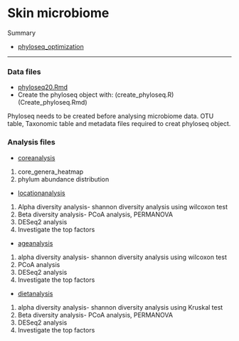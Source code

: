 # Skin microbiome


Summary
* [phyloseq_optimization](phyloseq_optimization.md) 
----------------------------------------------------------------------------

### Data files

* [phyloseq20.Rmd](phyloseq20.Rmd)
* Create the phyloseq object with: (create_phyloseq.R) (Create_phyloseq.Rmd)

Phyloseq needs to be created before analysing microbiome data. OTU
table, Taxonomic table and metadata files required to creat phyloseq
object.


### Analysis files

* [coreanalysis](coreanalysis.md)
1. core_genera_heatmap
2. phylum abundance distribution

* [locationanalysis](locationanalysis.md)
1. Alpha diversity analysis- shannon diversity analysis using wilcoxon test
2. Beta diversity analysis- PCoA analysis, PERMANOVA
3. DESeq2 analysis
4. Investigate the top factors

* [ageanalysis](ageanalysis.md)
1. alpha diversity analysis- shannon diversity analysis using wilcoxon test
2. PCoA analysis
3. DESeq2 analysis
4. Investigate the top factors

* [dietanalysis](dietanalysis.md)
1. alpha diversity analysis- shannon diversity analysis using Kruskal test
2. Beta diversity analysis- PCoA analysis, PERMANOVA
3. DESeq2 analysis
4. Investigate the top factors

